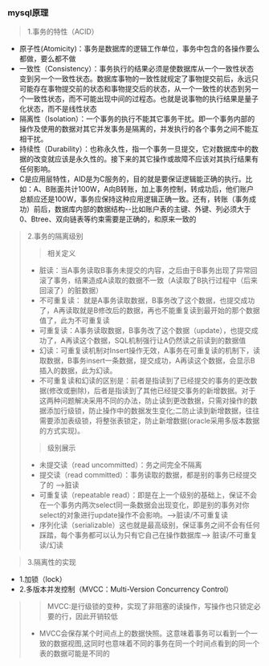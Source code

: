 ### mysql原理
> 1.事务的特性（ACID）
+ 原子性(Atomicity)：事务是数据库的逻辑工作单位，事务中包含的各操作要么都做，要么都不做
+ 一致性（Consistency）：事务执行的结果必须是使数据库从一个一致性状态变到另一个一致性状态。数据库事物的一致性就规定了事物提交前后，永远只可能存在事物提交前的状态和事物提交后的状态，从一个一致性的状态到另一个一致性状态，而不可能出现中间的过程态。也就是说事物的执行结果是量子化状态，而不是线性状态
+ 隔离性（Isolation）：一个事务的执行不能其它事务干扰。即一个事务内部的操作及使用的数据对其它并发事务是隔离的，并发执行的各个事务之间不能互相干扰。
+ 持续性（Durability）：也称永久性，指一个事务一旦提交，它对数据库中的数据的改变就应该是永久性的。接下来的其它操作或故障不应该对其执行结果有任何影响。
+ C是应用层特性，AID是为C服务的，目的就是要保证逻辑能正确的执行。比如：A、B账面共计100W，A向B转账，加上事务控制，转成功后，他们账户总额应还是100W，事务应保持这种应用逻辑正确一致。还有，转账（事务成功）前后，数据库内部的数据结构--比如账户表的主键、外键、列必须大于0、Btree、双向链表等约束需要是正确的，和原来一致的

> 2.事务的隔离级别
>> 相关定义 
> + 脏读：当A事务读取B事务未提交的内容，之后由于B事务出现了异常回滚了事务，结果造成A读取的数据不一致（A读取了B执行过程中（后来回滚了）的脏数据）
> + 不可重复读： 就是A事务读取数据，B事务改了这个数据，也提交成功了，A再读取就是B修改后的数据，再也不能重复读到最开始的那个数据值了，此为不可重复读
> + 可重复读：A事务读取数据，B事务改了这个数据（update），也提交成功了，A再读这个数据，SQL机制强行让A仍然读之前读到的数据值
> + 幻读：可重复读机制对Insert操作无效，A事务在可重复读的机制下，读取数据，B事务insert一条数据，提交成功，A再读这个数据，会显示B插入的数据，此为幻读。
> + 不可重复读和幻读的区别是：前者是指读到了已经提交的事务的更改数据(修改或删除)，后者是指读到了其他已经提交事务的新增数据。对于这两种问题解决采用不同的办法，防止读到更改数据，只需对操作的数据添加行级锁，防止操作中的数据发生变化;二防止读到新增数据，往往需要添加表级锁，将整张表锁定，防止新增数据(oracle采用多版本数据的方式实现)。
>> 级别展示
> + 未提交读（read uncommitted）：务之间完全不隔离 
> + 提交读（read committed）：事务读取的数据，都是别的事务已经提交了的 -->脏读
> + 可重复读（repeatable read）：即是在上一个级别的基础上，保证不会在一个事务内两次select同一条数据会出现变化，即是别的事务对你select的对象进行update操作不会影响。-->脏读/不可重复读
> + 序列化读（serializable）这也就是最高级别，保证事务之间不会有任何踩踏，每个事务都可以认为只有它自己在操作数据库--> 脏读/不可重复读/幻读

> 3.隔离性的实现
+ 1.加锁（lock） 
+ 2.多版本并发控制（MVCC：Multi-Version Concurrency Control）
>> MVCC:是行级锁的变种，实现了非阻塞的读操作，写操作也只锁定必要的行，因此开销较低
> + MVCC会保存某个时间点上的数据快照。这意味着事务可以看到一个一致的数据视图,这同时也意味着不同的事务在同一个时间点看到的同一个表的数据可能是不同的

 


